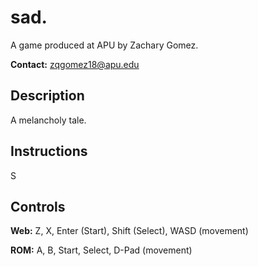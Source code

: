 # sad.

A game produced at APU by Zachary Gomez.

**Contact:** zqgomez18@apu.edu

## Description

A melancholy tale.

## Instructions

S

## Controls

**Web:** Z, X, Enter (Start), Shift (Select), WASD (movement)

**ROM:** A, B, Start, Select, D-Pad (movement)
